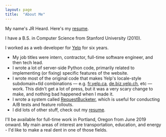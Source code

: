 ```yaml
---
layout: page
title:  "About Me"
---
```


My name's JR Heard. Here's my [resume][resume].

[resume]: http://jrheard.com/resume.pdf

I have a B.S. in Computer Science from Stanford University (2010).

I worked as a web developer for [Yelp](http://www.yelp.com) for six years.

* My job titles were intern, contractor, full-time software engineer, and then tech lead.
* I wrote a lot of server-side Python code, primarily related to implementing (or fixing) specific features of the website.
* I wrote most of the original code that makes Yelp's locale-style subdomain+tld combinations — e.g. [fr.yelp.ca](http://fr.yelp.ca), [de.biz.yelp.ch](https://de.biz.yelp.ch/), etc — work. This didn't get a lot of press, but it was a very scary change to make, and nothing bad happened when I made it.
* I wrote a system called [RequestBucketer](https://engineeringblog.yelp.com/2014/02/introducing-requestbucketer-a-system-for-putting-http-requests-in-named-buckets.html), which is useful for conducting A/B tests and feature rollouts.
* I did lots of other stuff, check out my [resume][resume].

I'll be available for full-time work in Portland, Oregon from June 2019 onward. My main areas of interest are transportation, education, and energy - I'd like to make a real dent in one of those fields.
